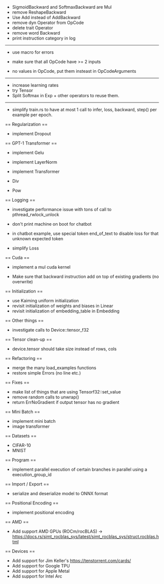 - SigmoidBackward and SoftmaxBackward are Mul
- remove ReshapeBackward
- Use Add instead of AddBackward
- remove dyn Operator from OpCode
- delete trait Operator
- remove word Backward
- print instruction category in log

--------------------------------
- use macro for errors

- make sure that all OpCode have >= 2 inputs
- no values in OpCode, put them insteast in OpCodeArguments

---------------------

- increase learning rates
- try Tensor<f8>
- Split Softmax in Exp + other operators to reuse them.

-----------------

- simplify train.rs to have at most 1 call to infer, loss, backward, step() per example per epoch.

== Regularization ==

- implement Dropout

== GPT-1 Transformer ==

- implement Gelu
- implement LayerNorm
- implement Transformer

- Div
- Pow

== Logging ==

- investigate performance issue with tons of call to pthread_rwlock_unlock
- don't print machine on boot for chatbot
- in chatbot example, use special token end_of_text to disable loss for that unknown expected token

- simplify Loss

== Cuda ==

- implement a mul cuda kernel

- Make sure that backward instruction add on top of existing gradients (no overwrite)

== Initialization ==

- use Kaiming uniform initialization
- revisit initialization of weights and biases in Linear
- revisit initialization of embedding_table in Embedding


== Other things ==

- investigate calls to Device::tensor_f32

== Tensor clean-up ==

- device.tensor should take size instead of rows, cols

== Refactoring ==

- merge the many load_examples functions
- restore simple Errors (no line etc.)

== Fixes ==

- make list of things that are using Tensorf32::set_value
- remove random calls to unwrap()
- return ErrNoGradient if output tensor has no gradient

== Mini Batch ==

- implement mini batch
- image transformer

== Datasets ==

- CIFAR-10
- MNIST

== Program ==

- implement parallel execution of certain branches in parallel using a execution_group_id

== Import / Export ==

- serialize and deserialize model to ONNX format

== Positional Encoding ==

- implement positional encoding

== AMD ==

- Add support AMD GPUs (ROCm/rocBLAS) -> https://docs.rs/simt_rocblas_sys/latest/simt_rocblas_sys/struct.rocblas.html


== Devices ==

- Add support for Jim Keller's https://tenstorrent.com/cards/
- Add support for Google TPU
- Add support for Apple Metal
- Add support for Intel Arc
